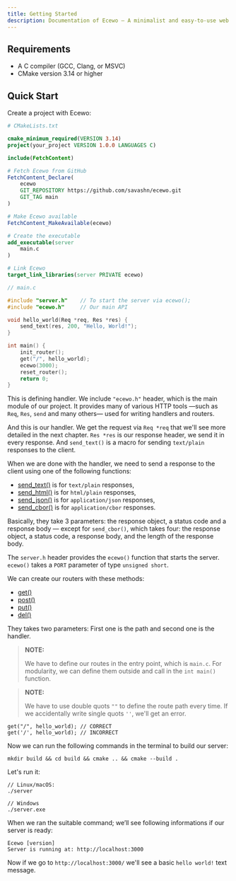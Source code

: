 ```yaml
---
title: Getting Started
description: Documentation of Ecewo — A minimalist and easy-to-use web framework for C
---
```


## Requirements

- A C compiler (GCC, Clang, or MSVC)
- CMake version 3.14 or higher

## Quick Start

Create a project with Ecewo:

```cmake
# CMakeLists.txt

cmake_minimum_required(VERSION 3.14)
project(your_project VERSION 1.0.0 LANGUAGES C)

include(FetchContent)

# Fetch Ecewo from GitHub
FetchContent_Declare(
    ecewo
    GIT_REPOSITORY https://github.com/savashn/ecewo.git
    GIT_TAG main
)

# Make Ecewo available
FetchContent_MakeAvailable(ecewo)

# Create the executable
add_executable(server
    main.c
)

# Link Ecewo
target_link_libraries(server PRIVATE ecewo)
```

```c
// main.c

#include "server.h"    // To start the server via ecewo();
#include "ecewo.h"     // Our main API

void hello_world(Req *req, Res *res) {
    send_text(res, 200, "Hello, World!");
}

int main() {
    init_router();
    get("/", hello_world);
    ecewo(3000);
    reset_router();
    return 0;
}
```

This is defining handler. We include `"ecewo.h"` header, which is the main module of our project. It provides many of various HTTP tools —such as `Req`, `Res`, `send` and many others— used for writing handlers and routers.

And this is our handler. We get the request via `Req *req` that we'll see more detailed in the next chapter. `Res *res` is our response header, we send it in every response. And `send_text()` is a macro for sending `text/plain` responses to the client.

When we are done with the handler, we need to send a response to the client using one of the following functions:
- [send_text()](/api/send_text/) is for `text/plain` responses,
- [send_html()](/api/send_html/) is for `html/plain` responses,
- [send_json()](/api/send_json/) is for `application/json` responses,
- [send_cbor()](/api/send_cbor/) is for `application/cbor` responses.

Basically, they take 3 parameters: the response object, a status code and a response body — except for `send_cbor()`, which takes four: the response object, a status code, a response body, and the length of the response body.

The `server.h` header provides the `ecewo()` function that starts the server. `ecewo()` takes a `PORT` parameter of type `unsigned short`.

We can create our routers with these methods:

- [get()](/api/get/)
- [post()](/api/post/)
- [put()](/api/put/)
- [del()](/api/del/)

They takes two parameters: First one is the path and second one is the handler.

> **NOTE:**
>
> We have to define our routes in the entry point, which is `main.c`. For modularity, we can define them outside and call in the `int main()` function.

> **NOTE:**
>
>  We have to use double quots `""` to define the route path every time. If we accidentally write single quots `''`, we'll get an error.

```
get("/", hello_world); // CORRECT
get('/', hello_world); // INCORRECT
```

Now we can run the following commands in the terminal to build our server:

```shell
mkdir build && cd build && cmake .. && cmake --build .
```

Let's run it:
```shell
// Linux/macOS:
./server

// Windows
./server.exe
```

When we ran the suitable command; we’ll see following informations if our server is ready:

```
Ecewo [version]
Server is running at: http://localhost:3000
```

Now if we go to `http://localhost:3000/` we'll see a basic `hello world!` text message.
